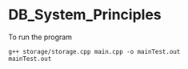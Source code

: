 # DB_System_Principles

To run the program
```
g++ storage/storage.cpp main.cpp -o mainTest.out
mainTest.out
```
